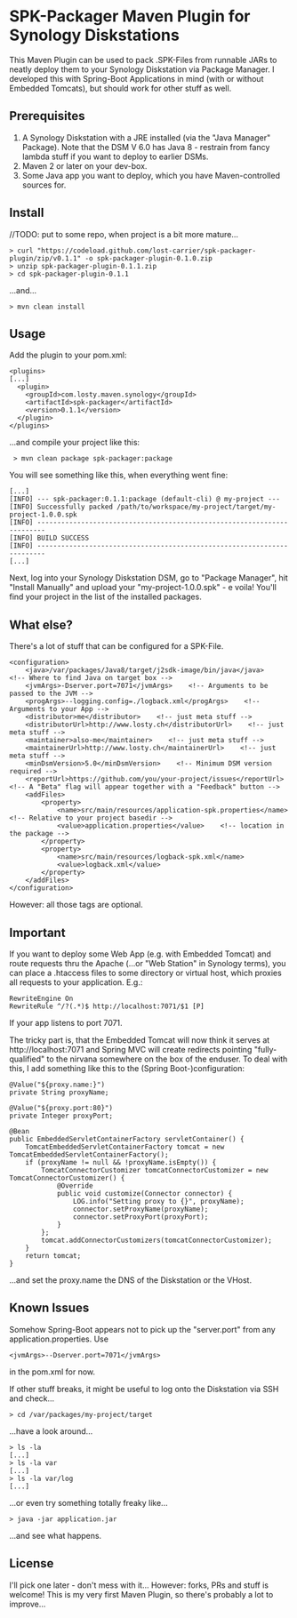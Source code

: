 SPK-Packager Maven Plugin for Synology Diskstations
========
This Maven Plugin can be used to pack .SPK-Files from runnable JARs to neatly deploy them to your Synology Diskstation via Package Manager. I developed this with Spring-Boot Applications in mind (with or without Embedded Tomcats), but should work for other stuff as well.

Prerequisites
--------
1. A Synology Diskstation with a JRE installed (via the "Java Manager" Package). Note that the DSM V 6.0 has Java 8 - restrain from fancy lambda stuff if you want to deploy to earlier DSMs.
2. Maven 2 or later on your dev-box.
3. Some Java app you want to deploy, which you have Maven-controlled sources for.

Install
--------
//TODO: put to some repo, when project is a bit more mature...

    > curl "https://codeload.github.com/lost-carrier/spk-packager-plugin/zip/v0.1.1" -o spk-packager-plugin-0.1.0.zip
    > unzip spk-packager-plugin-0.1.1.zip
    > cd spk-packager-plugin-0.1.1
...and...

    > mvn clean install

Usage
--------
Add the plugin to your pom.xml:

    <plugins>
    [...]
	  <plugin>
		<groupId>com.losty.maven.synology</groupId>
		<artifactId>spk-packager</artifactId>
		<version>0.1.1</version>
	  </plugin>
    </plugins>
...and compile your project like this:

     > mvn clean package spk-packager:package

You will see something like this, when everything went fine:

    [...]
    [INFO] --- spk-packager:0.1.1:package (default-cli) @ my-project ---
    [INFO] Successfully packed /path/to/workspace/my-project/target/my-project-1.0.0.spk
    [INFO] ------------------------------------------------------------------------
    [INFO] BUILD SUCCESS
    [INFO] ------------------------------------------------------------------------
    [...]
Next, log into your Synology Diskstation DSM, go to "Package Manager", hit "Install Manually" and upload your "my-project-1.0.0.spk" - e voila! You'll find your project in the list of the installed packages.

What else?
--------
There's a lot of stuff that can be configured for a SPK-File.

	<configuration>
		<java>/var/packages/Java8/target/j2sdk-image/bin/java</java>    <!-- Where to find Java on target box -->
		<jvmArgs>-Dserver.port=7071</jvmArgs>    <!-- Arguments to be passed to the JVM -->
		<progArgs>--logging.config=./logback.xml</progArgs>    <!-- Arguments to your App -->
		<distributor>me</distributor>    <!-- just meta stuff -->
		<distributorUrl>http://www.losty.ch</distributorUrl>    <!-- just meta stuff -->
		<maintainer>also-me</maintainer>    <!-- just meta stuff -->
		<maintainerUrl>http://www.losty.ch</maintainerUrl>    <!-- just meta stuff -->
		<minDsmVersion>5.0</minDsmVersion>    <!-- Minimum DSM version required -->
		<reportUrl>https://github.com/you/your-project/issues</reportUrl>    <!-- A "Beta" flag will appear together with a "Feedback" button -->
		<addFiles>
			<property>
				<name>src/main/resources/application-spk.properties</name>    <!-- Relative to your project basedir -->
				<value>application.properties</value>    <!-- location in the package -->
			</property>
			<property>
				<name>src/main/resources/logback-spk.xml</name>
				<value>logback.xml</value>
			</property>
		</addFiles>
	</configuration>
However: all those tags are optional.
 
Important
--------
If you want to deploy some Web App (e.g. with Embedded Tomcat) and route requests thru the Apache (...or "Web Station" in Synology terms), you can place a .htaccess files to some directory or virtual host, which proxies all requests to your application. E.g.:
    
    RewriteEngine On
    RewriteRule ^/?(.*)$ http://localhost:7071/$1 [P]
If your app listens to port 7071.

The tricky part is, that the Embedded Tomcat will now think it serves at http://localhost:7071 and Spring MVC will create redirects pointing "fully-qualified" to the nirvana somewhere on the box of the enduser. To deal with this, I add something like this to the (Spring Boot-)configuration:

    @Value("${proxy.name:}")
    private String proxyName;

    @Value("${proxy.port:80}")
    private Integer proxyPort;
    
    @Bean
    public EmbeddedServletContainerFactory servletContainer() {
        TomcatEmbeddedServletContainerFactory tomcat = new TomcatEmbeddedServletContainerFactory();
        if (proxyName != null && !proxyName.isEmpty()) {
	        TomcatConnectorCustomizer tomcatConnectorCustomizer = new TomcatConnectorCustomizer() {
	            @Override
	            public void customize(Connector connector) {
	            	LOG.info("Setting proxy to {}", proxyName);
	            	connector.setProxyName(proxyName);
	            	connector.setProxyPort(proxyPort);
	            }
	        };
	        tomcat.addConnectorCustomizers(tomcatConnectorCustomizer);
        }
	    return tomcat;
    }
   
...and set the proxy.name the DNS of the Diskstation or the VHost.

Known Issues
--------
Somehow Spring-Boot appears not to pick up the "server.port" from any application.properties. Use 
    
    <jvmArgs>--Dserver.port=7071</jvmArgs>
in the pom.xml for now.

If other stuff breaks, it might be useful to log onto the Diskstation via SSH and check...
    
    > cd /var/packages/my-project/target
...have a look around...
    
    > ls -la
    [...]
    > ls -la var
    [...]
    > ls -la var/log
    [...]
  ...or even try something totally freaky like...
    
    > java -jar application.jar
   ...and see what happens.

License
--------
I'll pick one later - don't mess with it...
However: forks, PRs and stuff is welcome! This is my very first Maven Plugin, so there's probably a lot to improve...